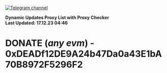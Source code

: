 [![Telegram channel](https://img.shields.io/endpoint?url=https://runkit.io/damiankrawczyk/telegram-badge/branches/master?url=https://t.me/n4z4v0d)](https://t.me/n4z4v0d) 

**Dynamic Updates Proxy List with Proxy Checker**  
**Last Updated: 17.12.23 04:46**

# DONATE (_any evm_) - 0xDEADf12DE9A24b47Da0a43E1bA70B8972F5296F2
